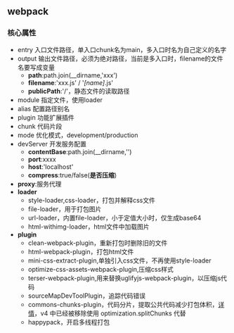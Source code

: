 ## webpack
### 核心属性
- entry 入口文件路径，单入口chunk名为main，多入口时名为自己定义的名字
- output 输出文件路径，必须为绝对路径，当前是多入口时，filename的文件名要写成变量
  - **path**:path.join(__dirname,'xxx')
  - **filename**:'xxx.js' /  '*[name]*.js'
  - **publicPath**:'/'，静态文件的读取路径
- module 指定文件，使用loader
- alias 配置路径别名
- plugin 功能扩展插件
- chunk 代码片段
- mode 优化模式，development/production
- devServer 开发服务配置
  - **contentBase**:path.join(__dirname,'')
  - **port**:xxxx
  - **host**:'localhost'
  - **compress**:true/false(**是否压缩**)
- **proxy**:服务代理
- **loader**
  - style-loader,css-loader，打包并解释css文件
  - file-loader，用于打包图片
  - url-loader，内置file-loader，小于定值大小时，仅生成base64
  - html-withimg-loader，html文件中加载图片
- **plugin**
  - clean-webpack-plugin，重新打包时删除旧的文件
  - html-webpack-plugin，打包html文件
  - mini-css-extract-plugin,单独引入css文件，不再使用style-loader
  - optimize-css-assets-webpack-plugin,压缩css样式
  - terser-webpack-plugin,用来替换uglifyjs-webpack-plugin，以压缩js代码
  - sourceMapDevToolPlugin，追踪代码错误
  - commons-chunks-plugin，代码分片，提取公共代码减少打包体积，[详情](https://www.jianshu.com/p/c0fce0c764ed)，v4 中已经被移除使用 optimization.splitChunks 代替
  - happypack，开启多线程打包

